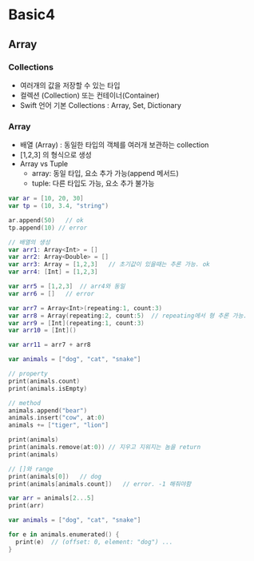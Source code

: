 # Basic4

## Array

### Collections

- 여러개의 값을 저장할 수 있는 타입
- 컬렉션 (Collection) 또는 컨테이너(Container)
- Swift 언어 기본 Collections : Array, Set, Dictionary

### Array

- 배열 (Array) : 동일한 타입의 객체를 여러개 보관하는 collection
- [1,2,3] 의 형식으로 생성
- Array  vs  Tuple
  - array: 동일 타입, 요소 추가 가능(append 메서드)
  - tuple: 다른 타입도 가능, 요소 추가 불가능

```swift
var ar = [10, 20, 30]
var tp = (10, 3.4, "string")

ar.append(50)	// ok
tp.append(10) // error
```

```swift
// 배열의 생성
var arr1: Array<Int> = []
var arr2: Array<Double> = []
var arr3: Array = [1,2,3]	// 초기값이 있을때는 추론 가능. ok
var arr4: [Int] = [1,2,3]

var arr5 = [1,2,3]	// arr4와 동일
var arr6 = []	// error

var arr7 = Array<Int>(repeating:1, count:3)
var arr8 = Array(repeating:2, count:5)	// repeating에서 형 추론 가능.
var arr9 = [Int](repeating:1, count:3)	
var arr10 = [Int]()

var arr11 = arr7 + arr8
```

```swift
var animals = ["dog", "cat", "snake"]

// property
print(animals.count)
print(animals.isEmpty)

// method
animals.append("bear")
animals.insert("cow", at:0)
animals += ["tiger", "lion"]

print(animals)
print(animals.remove(at:0))	// 지우고 지워지는 놈을 return
print(animals)

// []와 range
print(animals[0])	// dog
print(animals[animals.count])	// error. -1 해줘야함

var arr = animals[2...5]
print(arr)
```

```swift
var animals = ["dog", "cat", "snake"]

for e in animals.enumerated() {
  print(e)	// (offset: 0, element: "dog") ...
}


```

